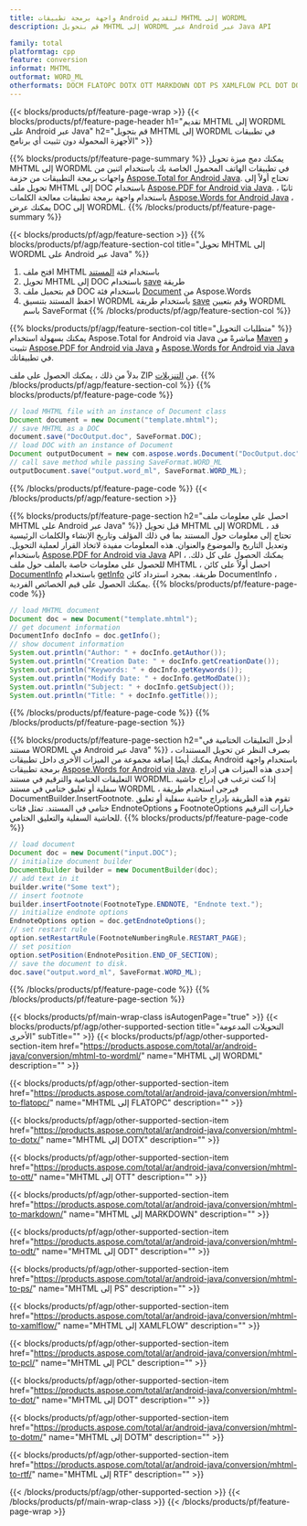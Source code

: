 ```yaml
---
title: واجهة برمجة تطبيقات Android لتقديم MHTML إلى WORDML
description: قم بتحويل MHTML إلى WORDML عبر Android عبر Java API

family: total
platformtag: cpp
feature: conversion
informat: MHTML
outformat: WORD_ML
otherformats: DOCM FLATOPC DOTX OTT MARKDOWN ODT PS XAMLFLOW PCL DOT DOTM RTF
---
```

{{< blocks/products/pf/feature-page-wrap >}}
{{< blocks/products/pf/feature-page-header h1="تقديم MHTML إلى WORDML على Android عبر Java" h2="قم بتحويل MHTML إلى WORDML في تطبيقات الأجهزة المحمولة دون تثبيت أي برنامج" >}}

{{% blocks/products/pf/feature-page-summary %}}
يمكنك دمج ميزة تحويل MHTML إلى WORDML في تطبيقات الهاتف المحمول الخاصة بك باستخدام اثنين من واجهات برمجة التطبيقات من حزمة [Aspose.Total for Android Java](https://products.aspose.com/total/android-java/). تحتاج أولاً إلى تحويل ملف MHTML إلى DOC باستخدام [Aspose.PDF for Android via Java](https://products.aspose.com/pdf/android-java/). ثانيًا ، باستخدام واجهة برمجة تطبيقات معالجة الكلمات [Aspose.Words for Android Java](https://products.aspose.com/words/android-java/) ، يمكنك عرض DOC إلى WORDML. 
{{% /blocks/products/pf/feature-page-summary  %}}

{{< blocks/products/pf/agp/feature-section >}}
{{% blocks/products/pf/agp/feature-section-col title="تحويل MHTML إلى WORDML على Android عبر Java" %}}
1. افتح ملف MHTML باستخدام فئة [المستند](https://reference.aspose.com/pdf/java/com.aspose.pdf/Document)
2. تحويل MHTML إلى DOC باستخدام [save](https://reference.aspose.com/pdf/java/com.aspose.pdf/Document#save-java.lang.String-com.aspose.pdf.SaveOptions-) طريقة
3. قم بتحميل ملف DOC باستخدام فئة [Document](https://reference.aspose.com/words/java/com.aspose.words/Document) من Aspose.Words
4. احفظ المستند بتنسيق WORDML باستخدام طريقة [save](https://reference.aspose.com/words/java/com.aspose.words/Document#save (java.lang.String، int)) وقم بتعيين WORDML باسم SaveFormat
{{% /blocks/products/pf/agp/feature-section-col %}}

{{% blocks/products/pf/agp/feature-section-col title="متطلبات التحويل" %}}
يمكنك بسهولة استخدام Aspose.Total for Android via Java مباشرةً من [Maven](https://releases.aspose.com/total/java/) و تثبيت [Aspose.PDF for Android via Java](https://docs.aspose.com/pdf/androidjava/installation/) و [Aspose.Words for Android via Java](https://docs.aspose.com/words/java/install-aspose-words-for-android-via-java/#install-asposewords-for-android-via-java-from-maven-repository) في تطبيقاتك.

بدلاً من ذلك ، يمكنك الحصول على ملف ZIP من [التنزيلات](https://releases.aspose.com/total/androidjava).
{{% /blocks/products/pf/agp/feature-section-col %}}
{{% blocks/products/pf/feature-page-code %}}

```java
// load MHTML file with an instance of Document class
Document document = new Document("template.mhtml");
// save MHTML as a DOC 
document.save("DocOutput.doc", SaveFormat.DOC); 
// load DOC with an instance of Document
Document outputDocument = new com.aspose.words.Document("DocOutput.doc");
// call save method while passing SaveFormat.WORD_ML
outputDocument.save("output.word_ml", SaveFormat.WORD_ML);   
```


{{% /blocks/products/pf/feature-page-code %}}
{{< /blocks/products/pf/agp/feature-section >}}

{{% blocks/products/pf/feature-page-section  h2="احصل على معلومات ملف MHTML على Android عبر Java" %}}
قبل تحويل MHTML إلى WORDML ، قد تحتاج إلى معلومات حول المستند بما في ذلك المؤلف وتاريخ الإنشاء والكلمات الرئيسية وتعديل التاريخ والموضوع والعنوان. هذه المعلومات مفيدة لاتخاذ القرار لعملية التحويل. باستخدام [Aspose.PDF for Android via Java](https://docs.aspose.com/pdf/androidjava/) API ، يمكنك الحصول على كل ذلك. للحصول على معلومات خاصة بالملف حول ملف MHTML ، احصل أولاً على كائن [DocumentInfo](https://reference.aspose.com/pdf/java/com.aspose.pdf/DocumentInfo) باستخدام [getInfo](https://reference.aspose.com/pdf/java/com.aspose.pdf/Document#getInfo--) طريقة. بمجرد استرداد كائن DocumentInfo ، يمكنك الحصول على قيم الخصائص الفردية.
{{% blocks/products/pf/feature-page-code %}}

```java
// load MHTML document
Document doc = new Document("template.mhtml");
// get document information
DocumentInfo docInfo = doc.getInfo();
// show document information
System.out.println("Author: " + docInfo.getAuthor());
System.out.println("Creation Date: " + docInfo.getCreationDate());
System.out.println("Keywords: " + docInfo.getKeywords());
System.out.println("Modify Date: " + docInfo.getModDate());
System.out.println("Subject: " + docInfo.getSubject());
System.out.println("Title: " + docInfo.getTitle());
```

{{% /blocks/products/pf/feature-page-code  %}}
{{% /blocks/products/pf/feature-page-section %}}

{{% blocks/products/pf/feature-page-section  h2="أدخل التعليقات الختامية في مستند WORDML في Android عبر Java" %}}
بصرف النظر عن تحويل المستندات ، يمكنك أيضًا إضافة مجموعة من الميزات الأخرى داخل تطبيقات Android باستخدام واجهة برمجة تطبيقات [Aspose.Words for Android via Java](https://products.aspose.com/words/androidjava/). إحدى هذه الميزات هي إدراج التعليقات الختامية والترقيم في مستند WORDML. إذا كنت ترغب في إدراج حاشية سفلية أو تعليق ختامي في مستند WORDML ، فيرجى استخدام طريقة DocumentBuilder.InsertFootnote. تقوم هذه الطريقة بإدراج حاشية سفلية أو تعليق ختامي في المستند. تمثل فئات EndnoteOptions و FootnoteOptions خيارات الترقيم للحاشية السفلية والتعليق الختامي.
{{% blocks/products/pf/feature-page-code %}}

```java
// load document
Document doc = new Document("input.DOC");
// initialize document builder
DocumentBuilder builder = new DocumentBuilder(doc);
// add text in it
builder.write("Some text");
// insert footnote
builder.insertFootnote(FootnoteType.ENDNOTE, "Endnote text.");
// initialize endnote options
EndnoteOptions option = doc.getEndnoteOptions();
// set restart rule
option.setRestartRule(FootnoteNumberingRule.RESTART_PAGE);
// set position
option.setPosition(EndnotePosition.END_OF_SECTION);
// save the document to disk.
doc.save("output.word_ml", SaveFormat.WORD_ML);  
```

{{% /blocks/products/pf/feature-page-code  %}}
{{% /blocks/products/pf/feature-page-section %}}

{{< blocks/products/pf/main-wrap-class isAutogenPage="true" >}}
{{< blocks/products/pf/agp/other-supported-section title="التحويلات المدعومة الأخرى" subTitle="" >}}
{{< blocks/products/pf/agp/other-supported-section-item href="https://products.aspose.com/total/ar/android-java/conversion/mhtml-to-wordml/" name="MHTML إلى WORDML" description="" >}}

{{< blocks/products/pf/agp/other-supported-section-item href="https://products.aspose.com/total/ar/android-java/conversion/mhtml-to-flatopc/" name="MHTML إلى FLATOPC" description="" >}}

{{< blocks/products/pf/agp/other-supported-section-item href="https://products.aspose.com/total/ar/android-java/conversion/mhtml-to-dotx/" name="MHTML إلى DOTX" description="" >}}

{{< blocks/products/pf/agp/other-supported-section-item href="https://products.aspose.com/total/ar/android-java/conversion/mhtml-to-ott/" name="MHTML إلى OTT" description="" >}}

{{< blocks/products/pf/agp/other-supported-section-item href="https://products.aspose.com/total/ar/android-java/conversion/mhtml-to-markdown/" name="MHTML إلى MARKDOWN" description="" >}}

{{< blocks/products/pf/agp/other-supported-section-item href="https://products.aspose.com/total/ar/android-java/conversion/mhtml-to-odt/" name="MHTML إلى ODT" description="" >}}

{{< blocks/products/pf/agp/other-supported-section-item href="https://products.aspose.com/total/ar/android-java/conversion/mhtml-to-ps/" name="MHTML إلى PS" description="" >}}

{{< blocks/products/pf/agp/other-supported-section-item href="https://products.aspose.com/total/ar/android-java/conversion/mhtml-to-xamlflow/" name="MHTML إلى XAMLFLOW" description="" >}}

{{< blocks/products/pf/agp/other-supported-section-item href="https://products.aspose.com/total/ar/android-java/conversion/mhtml-to-pcl/" name="MHTML إلى PCL" description="" >}}

{{< blocks/products/pf/agp/other-supported-section-item href="https://products.aspose.com/total/ar/android-java/conversion/mhtml-to-dot/" name="MHTML إلى DOT" description="" >}}

{{< blocks/products/pf/agp/other-supported-section-item href="https://products.aspose.com/total/ar/android-java/conversion/mhtml-to-dotm/" name="MHTML إلى DOTM" description="" >}}

{{< blocks/products/pf/agp/other-supported-section-item href="https://products.aspose.com/total/ar/android-java/conversion/mhtml-to-rtf/" name="MHTML إلى RTF" description="" >}}


{{< /blocks/products/pf/agp/other-supported-section >}}
{{< /blocks/products/pf/main-wrap-class >}}
{{< /blocks/products/pf/feature-page-wrap >}}